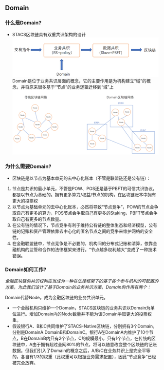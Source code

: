 ## Domain
### 什么是Domain?
+ STACS区块链具有双重共识架构的设计
![](../images/design/Domain/Domain_stacs.png)
Domain是位于业务共识层面的概念，它的主要作用是为机构建立“域”的概念，并将原来很多基于“节点”的业务逻辑迁移到“域”上
![](../images/design/Domain/Domain_chain.png)
### 为什么需要Domain?
+ 区块链是以节点为基本单元的去中心化账本（不管是联盟链还是公有链）：
1. 节点是共识的最小单元，不管是POW、POS还是基于PBFT的可信共识协议，都是以节点为基础的。拥有更多算力/权益/节点的机构，在区块链账本中拥有更大的投票权
2. 以节点为基础单元的去中心化账本，必然将导致“节点竞争”，POW的节点会争取自己有更多的算力，POS节点会争取自己有更多的Staking，PBFT节点会争取自己有更多的节点数量。
3. 在公有链的情况下，节点竞争有利于维持公有链的整体生态和经济模型，公有链的记账和资产管理依靠去中心化的匿名节点之间的竞争来维护网络的安全性。
4. 在金融联盟链中，节点竞争是不必要的，机构间的分布式记账和清算，依靠金融机构的监管和合作的法律框架来进行。“节点越多权利越大”变成了一种技术错误。
### Domain如何工作?
*金融区块链的共识权利应当成为一种在法律框架下的基于各个参与机构的可配置的方案，为此我们设计了基于Domain的业务共识方案，Domain的作用有两个：*

Domain代替Node，成为金融区块链的业务共识单元。
- 一个金融机构只维护一个Domain，STACS区块链的业务共识以Domain为单位进行。增加Domain内的Node数量并不能为该Domain争取更大的投票权重。
- 假设银行A、B和C共同维护了STACS-Native区块链，分别拥有3个Domain，分别是DomainA DomainB和DomainC。银行A在DomainA内维护了10个节点，B在DomainB内只有2个节点，C的规模最小，只有1个节点，在传统的区块链中，A由于拥有超过全网80%的节点，将可以随意改变整个区块链的记账数据。但我们引入了Domain的概念之后，A/B/C在业务共识上是完全平等的，各自有1/3的权重（此权重可以根据业务需求配置），因此“节点竞争”已经被完全放弃。